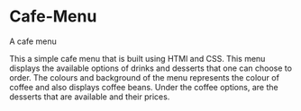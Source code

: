 # Cafe-Menu
A cafe menu

This a simple cafe menu that is built using HTMl and CSS. This menu displays the available options of drinks and desserts that one can choose to order. The colours and background of the menu represents the colour of coffee and also displays coffee beans. Under the coffee options, are the desserts that are available and their prices.


